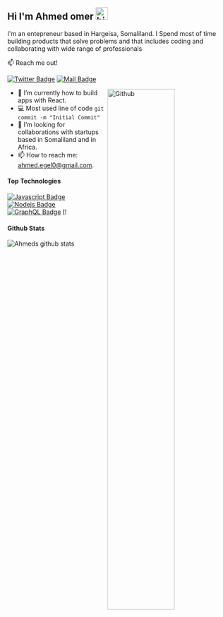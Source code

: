## Hi I'm Ahmed omer <img src="https://user-images.githubusercontent.com/1303154/88677602-1635ba80-d120-11ea-84d8-d263ba5fc3c0.gif" width="28px" alt="hi">

I'm an entepreneur based in Hargeisa, Somaliland. I Spend most of time building products that solve problems and that includes coding and collaborating with wide range of professionals 

:mailbox: Reach me out!

[![Twitter Badge](https://img.shields.io/badge/Twitter-Twitter-blue/?style=for-the-badge&logo=appveyor)](https://twitter.com/ahmege) 
[![Mail Badge](https://img.shields.io/badge/Mail-Mail-blue/?style=for-the-badge&logo=appveyor)](mailto:ahmed.ege0@gmail.com)

<img width="55%" align="right" alt="Github" src="https://raw.githubusercontent.com/onimur/.github/master/.resources/git-header.svg" />
<!-- TODO: Add last video link -->

- 🔭 I’m currently how to build apps with React. 
- :computer: Most used line of code `git commit -m "Initial Commit"`
- 🤔 I’m looking for collaborations with startups based in Somaliland and in Africa.
- 📫 How to reach me: ahmed.egel0@gmail.com.

#### Top Technologies

<!-- TODO: Make technologies links takes you to repositories -->

[![Javascript Badge](https://img.shields.io/badge/-Typescript-007acc?style=for-the-badge&labelColor=black&logo=typescript&logoColor=007acc)](#) [![Nodejs Badge](https://img.shields.io/badge/-Nodejs-3C873A?style=for-the-badge&labelColor=black&logo=node.js&logoColor=3C873A)](#) [![GraphQL Badge](https://img.shields.io/badge/-GraphQl-e535ab?style=for-the-badge&labelColor=black&logo=graphql&logoColor=e535ab)](#) [!


#### Github Stats

![Ahmeds github stats](https://github-readme-stats.vercel.app/api?username=ahmege&count_private=true&theme=tokyonight&hide=contribs,prs)

